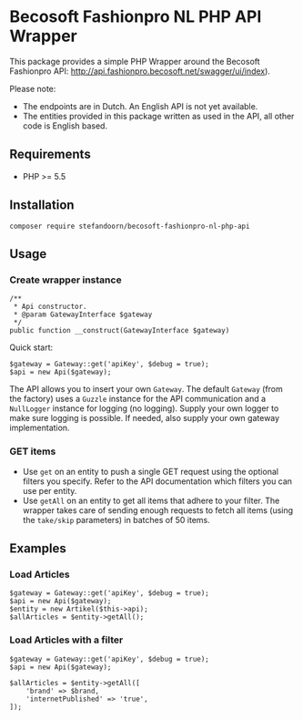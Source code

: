 # Becosoft Fashionpro NL PHP API Wrapper

This package provides a simple PHP Wrapper around the Becosoft Fashionpro API: http://api.fashionpro.becosoft.net/swagger/ui/index).

Please note:
* The endpoints are in Dutch. An English API is not yet available. 
* The entities provided in this package written as used in the API, all other code is English based.

## Requirements

* PHP >= 5.5

## Installation

```
composer require stefandoorn/becosoft-fashionpro-nl-php-api
```

## Usage

### Create wrapper instance

```
/**
 * Api constructor.
 * @param GatewayInterface $gateway
 */
public function __construct(GatewayInterface $gateway)
```

Quick start: 

```
$gateway = Gateway::get('apiKey', $debug = true);
$api = new Api($gateway);
```

The API allows you to insert your own `Gateway`. The default `Gateway` (from the factory) uses a `Guzzle` instance for the API communication and a `NullLogger` instance for logging (no logging). Supply your own logger to make sure logging is possible. If needed, also supply your own gateway implementation.

### GET items

* Use `get` on an entity to push a single GET request using the optional filters you specify. Refer to the API documentation which filters you can use per entity.
* Use `getAll` on an entity to get all items that adhere to your filter. The wrapper takes care of sending enough requests to fetch all items (using the `take/skip` parameters) in batches of 50 items.

## Examples

### Load Articles

```
$gateway = Gateway::get('apiKey', $debug = true);
$api = new Api($gateway);
$entity = new Artikel($this->api);
$allArticles = $entity->getAll();
```

### Load Articles with a filter

```
$gateway = Gateway::get('apiKey', $debug = true);
$api = new Api($gateway);

$allArticles = $entity->getAll([
    'brand' => $brand,
    'internetPublished' => 'true',
]);
```
